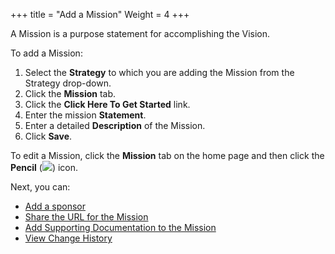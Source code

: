 +++
title = "Add a Mission"
Weight = 4
+++



A Mission is a purpose statement for accomplishing the Vision.

To add a Mission:

1.  Select the **Strategy** to which you are adding the Mission from the
    Strategy drop-down.
2.  Click the **Mission** tab.
3.  Click the **Click Here To Get Started** link.
4.  Enter the mission **Statement**.
5.  Enter a detailed **Description** of the Mission.
6.  Click **Save**.

To edit a Mission, click the **Mission** tab on the home page and then
click the **Pencil** (![](Resources/Images/edit_pencil1.png)) icon.

Next, you can:

-   [Add a sponsor](Add%20a%20Sponsor%20to%20an%20Asset.htm)
-   [Share the URL for the Mission](Share%20URLs%20for%20Assets.htm)
-   [Add Supporting Documentation to the
    Mission](Add%20Supporting%20Doc.htm)
-   [View Change History](View%20Change%20History%20for%20Assets.htm)
